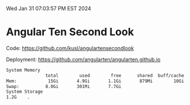 Wed Jan 31 07:03:57 PM EST 2024

# Angular Ten Second Look

Code: https://github.com/kusl/angulartensecondlook

Deployment: https://github.com/angularten/angularten.github.io

```bash
System Memory
               total        used        free      shared  buff/cache   available
Mem:            15Gi       4.9Gi       1.1Gi       879Mi        10Gi        10Gi
Swap:          8.0Gi       301Mi       7.7Gi
System Storage
1.2G	.
```
```bash
